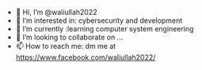 - 👋 Hi, I’m @waliullah2022
- 👀 I’m interested in: cybersecurity and development
- 🌱 I’m currently :learning computer system engineering
- 💞️ I’m looking to collaborate on ...
- 📫 How to reach me: dm me at https://www.facebook.com/waliullah2022/

<!---
waliullah2022/waliullah2022 is a ✨ special ✨ repository because its `README.md` (this file) appears on your GitHub profile.
You can click the Preview link to take a look at your changes.
--->
